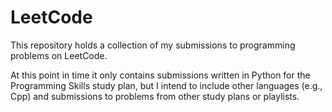 # LeetCode

This repository holds a collection of my submissions to programming problems on 
LeetCode.

At this point in time it only contains submissions written in Python for the 
Programming Skills study plan, but I intend to include other languages (e.g., 
Cpp) and submissions to problems from other study plans or playlists.
